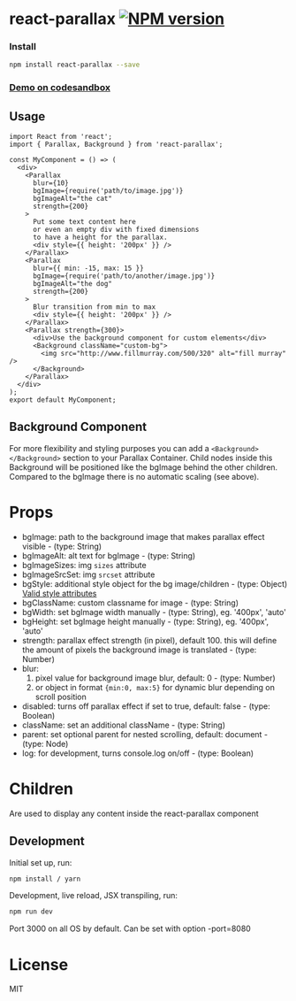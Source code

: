 # react-parallax [![NPM version][npm-image]][npm-url]


### Install

```sh
npm install react-parallax --save
```

### [Demo on codesandbox](https://codesandbox.io/embed/r0yEkozrw?view=preview)

## Usage

```
import React from 'react';
import { Parallax, Background } from 'react-parallax';

const MyComponent = () => (
  <div>
    <Parallax
      blur={10}
      bgImage={require('path/to/image.jpg')}
      bgImageAlt="the cat"
      strength={200}
    >
      Put some text content here
      or even an empty div with fixed dimensions
      to have a height for the parallax.
      <div style={{ height: '200px' }} />
    </Parallax>
    <Parallax
      blur={{ min: -15, max: 15 }}
      bgImage={require('path/to/another/image.jpg')}
      bgImageAlt="the dog"
      strength={200}
    >
      Blur transition from min to max
      <div style={{ height: '200px' }} />
    </Parallax>
    <Parallax strength={300}>
      <div>Use the background component for custom elements</div>
      <Background className="custom-bg">
        <img src="http://www.fillmurray.com/500/320" alt="fill murray" />
      </Background>
    </Parallax>
  </div>
);
export default MyComponent;
```
## Background Component

For more flexibility and styling purposes you can add a ```<Background></Background>``` section to your Parallax Container. Child nodes inside this Background will be positioned like the bgImage behind the other children. Compared to the bgImage there is no automatic scaling (see above).

# Props

* bgImage: path to the background image that makes parallax effect visible - (type: String)
* bgImageAlt: alt text for bgImage - (type: String)
* bgImageSizes: img `sizes` attribute
* bgImageSrcSet: img `srcset` attribute
* bgStyle: additional style object for the bg image/children - (type: Object)
[Valid style attributes](https://developer.mozilla.org/en-US/docs/Web/CSS/CSS_Properties_Reference)
* bgClassName: custom classname for image - (type: String)
* bgWidth: set bgImage width manually - (type: String), eg. '400px', 'auto'
* bgHeight: set bgImage height manually - (type: String), eg. '400px', 'auto'
* strength: parallax effect strength (in pixel), default 100. this will define the amount of pixels the background image is translated - (type: Number)
* blur:
    1) pixel value for background image blur, default: 0 - (type: Number)
    2) or object in format `{min:0, max:5}` for dynamic blur depending on scroll position
* disabled: turns off parallax effect if set to true, default: false - (type: Boolean)
* className: set an additional className - (type: String)
* parent: set optional parent for nested scrolling, default: document - (type: Node)
* log: for development, turns console.log on/off - (type: Boolean)

# Children
Are used to display any content inside the react-parallax component

## Development
Initial set up, run:

```sh
npm install / yarn
```

Development, live reload, JSX transpiling, run:

```sh
npm run dev
```
Port 3000 on all OS by default. Can be set with option -port=8080

# License

MIT


[npm-image]: https://img.shields.io/npm/v/react-parallax.svg?style=flat-square
[npm-url]: https://www.npmjs.com/package/react-parallax
